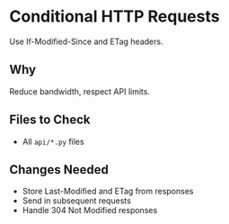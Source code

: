 # Conditional HTTP Requests

Use If-Modified-Since and ETag headers.

## Why

Reduce bandwidth, respect API limits.

## Files to Check

- All `api/*.py` files

## Changes Needed

- Store Last-Modified and ETag from responses
- Send in subsequent requests
- Handle 304 Not Modified responses
